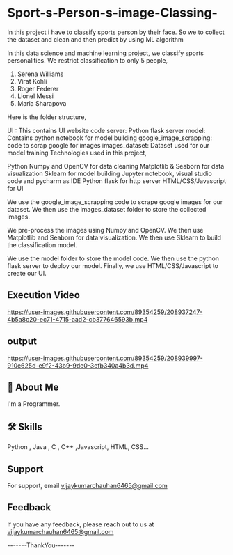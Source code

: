 # Sport-s-Person-s-image-Classing-
In this project i have to classify sports person by their face. So we to collect the dataset and clean and then predict by using ML algorithm

In this data science and machine learning project, we classify sports personalities. We restrict classification to only 5 people,


1. Serena Williams
2. Virat Kohli
3. Roger Federer
4. Lionel Messi
5. Maria Sharapova

Here is the folder structure,

UI : This contains UI website code
server: Python flask server
model: Contains python notebook for model building
google_image_scrapping: code to scrap google for images
images_dataset: Dataset used for our model training
Technologies used in this project,

Python
Numpy and OpenCV for data cleaning
Matplotlib & Seaborn for data visualization
Sklearn for model building
Jupyter notebook, visual studio code and pycharm as IDE
Python flask for http server
HTML/CSS/Javascript for UI

We use the google_image_scrapping code to scrape google images for our dataset. We then use the images_dataset folder to store the collected images.

We pre-process the images using Numpy and OpenCV. We then use Matplotlib and Seaborn for data visualization. We then use Sklearn to build the classification model.

We use the model folder to store the model code. We then use the python flask server to deploy our model. Finally, we use HTML/CSS/Javascript to create our UI.


## Execution Video 


https://user-images.githubusercontent.com/89354259/208937247-4b5a8c20-ec71-4715-aad2-cb377646593b.mp4

## output

https://user-images.githubusercontent.com/89354259/208939997-910e625d-e9f2-43b9-9de0-3efb340a4b3d.mp4

## 🚀 About Me
I'm a Programmer.



## 🛠 Skills
Python , Java , C , C++ ,Javascript, HTML, CSS...



    
## Support

For support, email vijaykumarchauhan6465@gmail.com 

## Feedback

If you have any feedback, please reach out to us at vijaykumarchauhan6465@gmail.com


-------ThankYou-------
